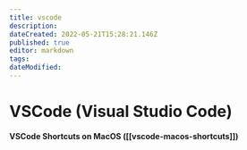 ```yaml
---
title: vscode
description: 
dateCreated: 2022-05-21T15:28:21.146Z
published: true
editor: markdown
tags: 
dateModified: 
---
```

# VSCode (Visual Studio Code)

**VSCode Shortcuts on MacOS ([[vscode-macos-shortcuts]])**